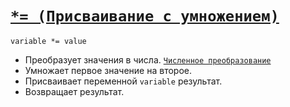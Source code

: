 # [`*= (Присваивание с умножением)`](../index.md)

`variable *= value`

- Преобразует значения в числа. [`Численное преобразование`](<../Общее/Преобразование (численное).md>)
- Умножает первое значение на второе.
- Присваивает переменной `variable` результат.
- Возвращает результат.
